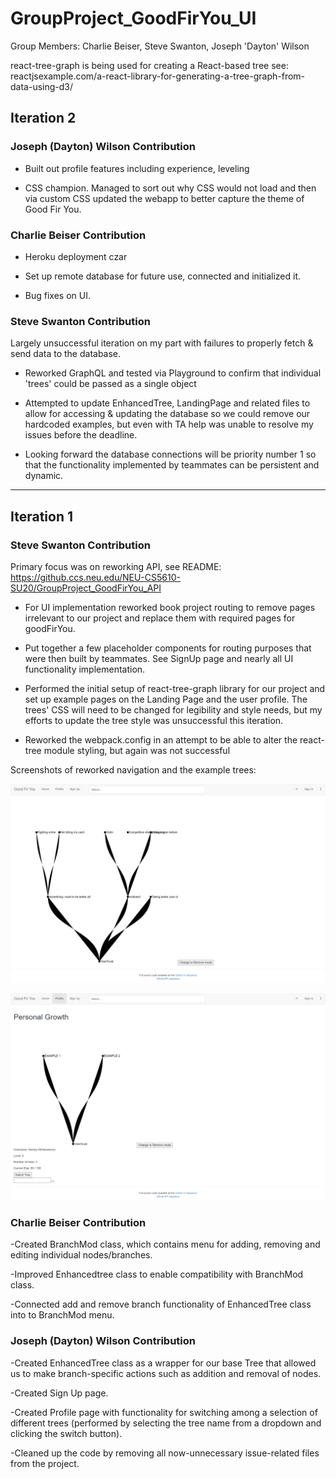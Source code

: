 # GroupProject_GoodFirYou_UI


Group Members: Charlie Beiser, Steve Swanton, Joseph 'Dayton' Wilson


react-tree-graph is being used for creating a React-based tree
see: reactjsexample.com/a-react-library-for-generating-a-tree-graph-from-data-using-d3/

## Iteration 2

### Joseph (Dayton) Wilson Contribution

- Built out profile features including experience, leveling

- CSS champion. Managed to sort out why CSS would not load and then via custom CSS updated the webapp to better capture the theme of Good Fir You.


### Charlie Beiser Contribution

- Heroku deployment czar

- Set up remote database for future use, connected and initialized it. 

- Bug fixes on UI. 


### Steve Swanton Contribution

Largely unsuccessful iteration on my part with failures to properly fetch & send data to the database.

- Reworked GraphQL and tested via Playground to confirm that individual 'trees' could be passed as a single object

- Attempted to update EnhancedTree, LandingPage and related files to allow for accessing & updating the database so we could remove our hardcoded examples, but even with TA help was unable to resolve my issues before the deadline.

- Looking forward the database connections will be priority number 1 so that the functionality implemented by teammates can be persistent and dynamic.

---

## Iteration 1

### Steve Swanton Contribution

Primary focus was on reworking API, see README: https://github.ccs.neu.edu/NEU-CS5610-SU20/GroupProject_GoodFirYou_API

- For UI implementation reworked book project routing to remove pages irrelevant to our project and replace them with required pages for goodFirYou.

- Put together a few placeholder components for routing purposes that were then built by teammates. See SignUp page and nearly all UI functionality implementation.

- Performed the initial setup of react-tree-graph library for our project and set up example pages on the Landing Page and the user profile. The trees' CSS will need to be changed for legibility and style needs, but my efforts to update the tree style was unsuccessful this iteration.

- Reworked the webpack.config in an attempt to be able to alter the react-tree module styling, but again was not successful

Screenshots of reworked navigation and the example trees:

![Iteration 1.1 screenshot](images/home-miditeration-1.png)

![Iteration 1.2 screenshot](images/profile-miditeration-1.png)

### Charlie Beiser Contribution

-Created BranchMod class, which contains menu for adding, removing and editing individual nodes/branches.

-Improved Enhancedtree class to enable compatibility with BranchMod class.

-Connected add and remove branch functionality of EnhancedTree class into to BranchMod menu.

### Joseph (Dayton) Wilson Contribution

-Created EnhancedTree class as a wrapper for our base Tree that allowed us to make branch-specific actions such as addition and removal of nodes.

-Created Sign Up page.

-Created Profile page with functionality for switching among a selection of different trees (performed by selecting the tree name from a dropdown and clicking the switch button).

-Cleaned up the code by removing all now-unnecessary issue-related files from the project.
